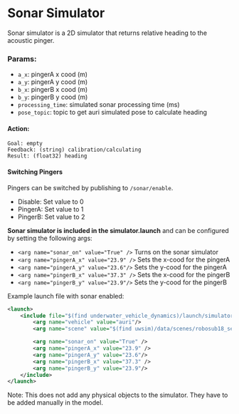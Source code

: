 # Sonar Simulator

Sonar simulator is a 2D simulator that returns relative heading to the acoustic pinger.

### Params:

* `a_x`: pingerA x cood (m)
* `a_y`: pingerA y cood (m)
* `b_x`: pingerB x cood (m)
* `b_y`: pingerB y cood (m)
* `processing_time`: simulated sonar processing time (ms)
* `pose_topic`: topic to get auri simulated pose to calculate heading

#### Action:
```
Goal: empty
Feedback: (string) calibration/calculating
Result: (float32) heading
```

#### Switching Pingers
Pingers can be switched by publishing to `/sonar/enable`.

* Disable: Set value to 0
* PingerA: Set value to 1
* PingerB: Set value to 2



**Sonar simulator is included in the simulator.launch** and can be configured by setting the following args:

* `<arg name="sonar_on" value="True" />` Turns on the sonar simulator
* `<arg name="pingerA_x" value="23.9" />` Sets the x-cood for the pingerA
* `<arg name="pingerA_y" value="23.6"/>` Sets the y-cood for the pingerA
* `<arg name="pingerB_x" value="37.3" />` Sets the x-cood for the pingerB
* `<arg name="pingerB_y" value="23.9"/>` Sets the y-cood for the pingerB

Example launch file with sonar enabled:

```xml
<launch>
    <include file="$(find underwater_vehicle_dynamics)/launch/simulator.launch">
        <arg name="vehicle" value="auri"/>
        <arg name="scene" value="$(find uwsim)/data/scenes/robosub18_semifinal.xml" />

        <arg name="sonar_on" value="True" />
        <arg name="pingerA_x" value="23.9" />
        <arg name="pingerA_y" value="23.6"/>
        <arg name="pingerB_x" value="37.3" />
        <arg name="pingerB_y" value="23.9"/>
    </include>
</launch>
```

Note: This does not add any physical objects to the simulator. They have to be added manually in the model.